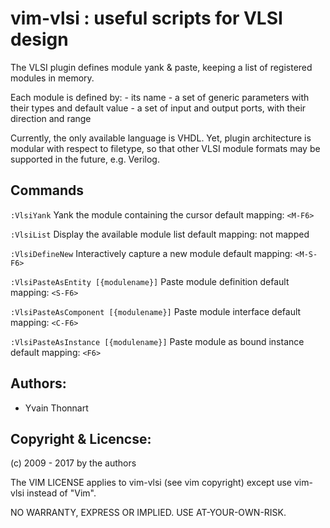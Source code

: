 vim-vlsi : useful scripts for VLSI design
=========================================

The VLSI plugin defines module yank & paste, keeping a list of registered
modules in memory.

Each module is defined by:
    - its name
    - a set of generic parameters with their types and default value
    - a set of input and output ports, with their direction and range

Currently, the only available language is VHDL.
Yet, plugin architecture is modular with respect to filetype, so that
other VLSI module formats may be supported in the future, e.g. Verilog.

## Commands
`:VlsiYank`                            Yank the module containing the cursor
                                       default mapping: `<M-F6>`

`:VlsiList`                            Display the available module list
                                       default mapping: not mapped

`:VlsiDefineNew`                       Interactively capture a new module
                                       default mapping: `<M-S-F6>`

`:VlsiPasteAsEntity [{modulename}]`    Paste module definition
                                       default mapping: `<S-F6>`

`:VlsiPasteAsComponent [{modulename}]` Paste module interface
                                       default mapping: `<C-F6>`

`:VlsiPasteAsInstance [{modulename}]`  Paste module as bound instance
                                       default mapping: `<F6>`

## Authors:
* Yvain Thonnart

## Copyright & Licencse:
(c) 2009 - 2017 by the authors

The VIM LICENSE applies to vim-vlsi
(see vim copyright) except use vim-vlsi instead of "Vim".

NO WARRANTY, EXPRESS OR IMPLIED.  USE AT-YOUR-OWN-RISK.
